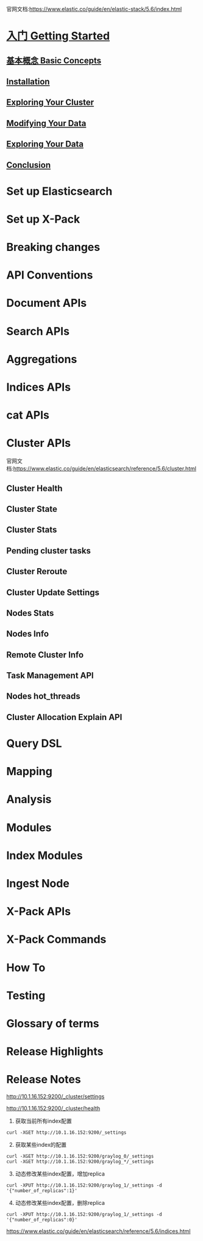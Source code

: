 官网文档:https://www.elastic.co/guide/en/elastic-stack/5.6/index.html

# [入门 Getting Started](https://github.com/mds1455975151/tools/blob/master/log/elasticsearch/docs/getting-started.md)
## [基本概念 Basic Concepts](https://github.com/mds1455975151/tools/blob/master/log/elasticsearch/docs/basic_concepts.md)
## [Installation]()
## [Exploring Your Cluster]()
## [Modifying Your Data]()
## [Exploring Your Data]()
## [Conclusion]()

# Set up Elasticsearch
# Set up X-Pack
# Breaking changes
# API Conventions
# Document APIs
# Search APIs
# Aggregations
# Indices APIs
# cat APIs
# Cluster APIs
官网文档:https://www.elastic.co/guide/en/elasticsearch/reference/5.6/cluster.html
## Cluster Health
## Cluster State
## Cluster Stats
## Pending cluster tasks
## Cluster Reroute
## Cluster Update Settings
## Nodes Stats
## Nodes Info
## Remote Cluster Info
## Task Management API
## Nodes hot_threads
## Cluster Allocation Explain API
# Query DSL
# Mapping
# Analysis
# Modules
# Index Modules
# Ingest Node
# X-Pack APIs
# X-Pack Commands
# How To
# Testing
# Glossary of terms
# Release Highlights
# Release Notes


http://10.1.16.152:9200/_cluster/settings

http://10.1.16.152:9200/_cluster/health


1. 获取当前所有index配置
```
curl -XGET http://10.1.16.152:9200/_settings
```

2. 获取某些index的配置
```
curl -XGET http://10.1.16.152:9200/graylog_0/_settings
curl -XGET http://10.1.16.152:9200/graylog_*/_settings
```

3. 动态修改某些index配置，增加replica
```
curl -XPUT http://10.1.16.152:9200/graylog_1/_settings -d '{"number_of_replicas":1}'
```

4. 动态修改某些index配置，删除replica
```
curl -XPUT http://10.1.16.152:9200/graylog_1/_settings -d '{"number_of_replicas":0}'
```

https://www.elastic.co/guide/en/elasticsearch/reference/5.6/indices.html
